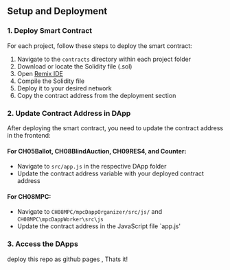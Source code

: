 

## Setup and Deployment

### 1. Deploy Smart Contract

For each project, follow these steps to deploy the smart contract:

1. Navigate to the `contracts` directory within each project folder
2. Download or locate the Solidity file (.sol)
3. Open [Remix IDE](https://remix.ethereum.org/)
4. Compile the Solidity file
5. Deploy it to your desired network
6. Copy the contract address from the deployment section

### 2. Update Contract Address in DApp

After deploying the smart contract, you need to update the contract address in the frontend:

#### For CH05Ballot, CH08BlindAuction, CH09RES4, and Counter:
- Navigate to `src/app.js` in the respective DApp folder
- Update the contract address variable with your deployed contract address

#### For CH08MPC:
- Navigate to `CH08MPC/mpcDappOrganizer/src/js/` and `CH08MPC\mpcDappWorker\src\js`
- Update the contract address in the JavaScript file `app.js'

### 3. Access the DApps

deploy this repo as github pages , Thats it!
